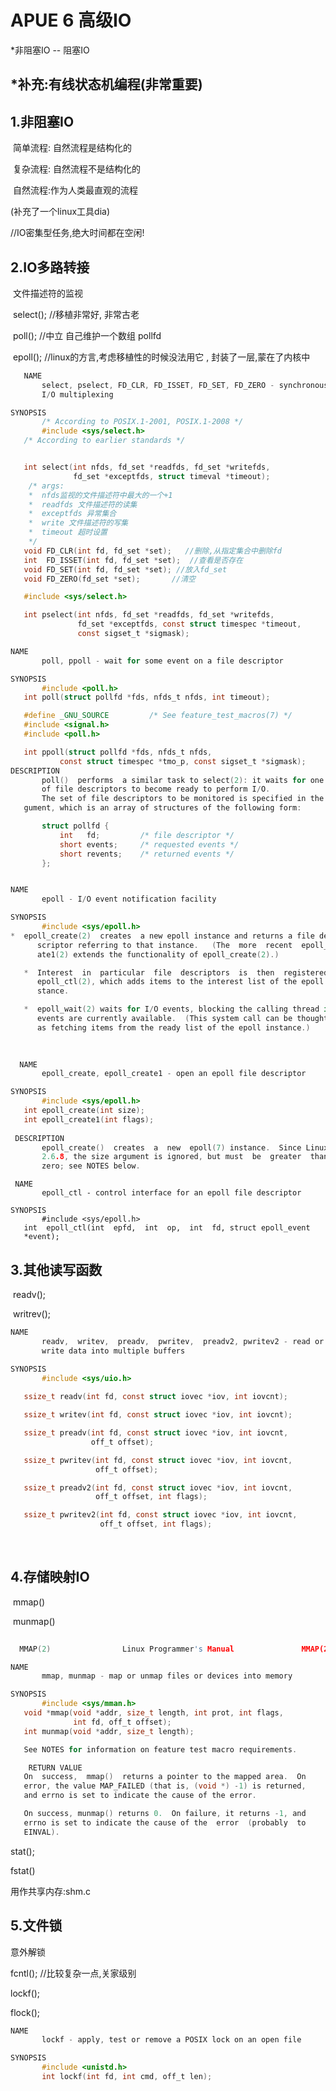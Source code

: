 # APUE 6 高级IO 

*非阻塞IO  -- 阻塞IO

## *补充:有线状态机编程(非常重要)





## 1.非阻塞IO

​	简单流程: 自然流程是结构化的

​	复杂流程: 自然流程不是结构化的 

​	自然流程:作为人类最直观的流程

(补充了一个linux工具dia)

//IO密集型任务,绝大时间都在空闲!

## 2.IO多路转接

​	文件描述符的监视	

​	select(); //移植非常好, 非常古老

​	poll();	//中立 自己维护一个数组 pollfd

​	epoll();   //linux的方言,考虑移植性的时候没法用它 , 封装了一层,蒙在了内核中





```C
   NAME
       select, pselect, FD_CLR, FD_ISSET, FD_SET, FD_ZERO - synchronous
       I/O multiplexing

SYNOPSIS
       /* According to POSIX.1-2001, POSIX.1-2008 */
       #include <sys/select.h>
   /* According to earlier standards */


   int select(int nfds, fd_set *readfds, fd_set *writefds,
              fd_set *exceptfds, struct timeval *timeout);
	/* args:
	*  nfds监视的文件描述符中最大的一个+1
	*  readfds 文件描述符的读集
	*  exceptfds 异常集合
	*  write 文件描述符的写集
	*  timeout 超时设置
	*/
   void FD_CLR(int fd, fd_set *set);   //删除,从指定集合中删除fd
   int  FD_ISSET(int fd, fd_set *set);  //查看是否存在
   void FD_SET(int fd, fd_set *set); //放入fd_set
   void FD_ZERO(fd_set *set);		//清空

   #include <sys/select.h>

   int pselect(int nfds, fd_set *readfds, fd_set *writefds,
               fd_set *exceptfds, const struct timespec *timeout,
               const sigset_t *sigmask);
```




```C
NAME
       poll, ppoll - wait for some event on a file descriptor

SYNOPSIS
       #include <poll.h>
   int poll(struct pollfd *fds, nfds_t nfds, int timeout);

   #define _GNU_SOURCE         /* See feature_test_macros(7) */
   #include <signal.h>
   #include <poll.h>

   int ppoll(struct pollfd *fds, nfds_t nfds,
           const struct timespec *tmo_p, const sigset_t *sigmask);
DESCRIPTION
       poll()  performs  a similar task to select(2): it waits for one of a set
       of file descriptors to become ready to perform I/O.
       The set of file descriptors to be monitored is specified in the fds  ar‐
   gument, which is an array of structures of the following form:

       struct pollfd {
           int   fd;         /* file descriptor */
           short events;     /* requested events */
           short revents;    /* returned events */
       };
```



```C

NAME
       epoll - I/O event notification facility

SYNOPSIS
       #include <sys/epoll.h>
*  epoll_create(2)  creates  a new epoll instance and returns a file de‐
      scriptor referring to that instance.   (The  more  recent  epoll_cre‐
      ate1(2) extends the functionality of epoll_create(2).)

   *  Interest  in  particular  file  descriptors  is  then  registered via
      epoll_ctl(2), which adds items to the interest list of the epoll  in‐
      stance.

   *  epoll_wait(2) waits for I/O events, blocking the calling thread if no
      events are currently available.  (This system call can be thought  of
      as fetching items from the ready list of the epoll instance.)
    
    
```


```C
  NAME
       epoll_create, epoll_create1 - open an epoll file descriptor

SYNOPSIS
       #include <sys/epoll.h>
   int epoll_create(int size);
   int epoll_create1(int flags);
 
 DESCRIPTION
       epoll_create()  creates  a  new  epoll(7) instance.  Since Linux
       2.6.8, the size argument is ignored, but must  be  greater  than
       zero; see NOTES below.
```





     NAME
           epoll_ctl - control interface for an epoll file descriptor
    
    SYNOPSIS
           #include <sys/epoll.h>
       int  epoll_ctl(int  epfd,  int  op,  int  fd, struct epoll_event
       *event);
## 3.其他读写函数

​		readv();

​		writrev();



```C
NAME
       readv,  writev,  preadv,  pwritev,  preadv2, pwritev2 - read or
       write data into multiple buffers

SYNOPSIS
       #include <sys/uio.h>
       
   ssize_t readv(int fd, const struct iovec *iov, int iovcnt);

   ssize_t writev(int fd, const struct iovec *iov, int iovcnt);

   ssize_t preadv(int fd, const struct iovec *iov, int iovcnt,
                  off_t offset);

   ssize_t pwritev(int fd, const struct iovec *iov, int iovcnt,
                   off_t offset);

   ssize_t preadv2(int fd, const struct iovec *iov, int iovcnt,
                   off_t offset, int flags);

   ssize_t pwritev2(int fd, const struct iovec *iov, int iovcnt,
                    off_t offset, int flags);
```


​		



## 4.存储映射IO

​		mmap()

​		munmap()

```C
   
  MMAP(2)                Linux Programmer's Manual               MMAP(2)

NAME
       mmap, munmap - map or unmap files or devices into memory

SYNOPSIS
       #include <sys/mman.h>
   void *mmap(void *addr, size_t length, int prot, int flags,
              int fd, off_t offset);
   int munmap(void *addr, size_t length);

   See NOTES for information on feature test macro requirements.
```
```C
	RETURN VALUE
   On  success,  mmap()  returns a pointer to the mapped area.  On
   error, the value MAP_FAILED (that is, (void *) -1) is returned,
   and errno is set to indicate the cause of the error.

   On success, munmap() returns 0.  On failure, it returns -1, and
   errno is set to indicate the cause of the  error  (probably  to
   EINVAL).
```
stat();

fstat()



用作共享内存:shm.c





## 5.文件锁

意外解锁

fcntl();  //比较复杂一点,关家级别

lockf();

flock();

```C
NAME
       lockf - apply, test or remove a POSIX lock on an open file

SYNOPSIS
       #include <unistd.h>
       int lockf(int fd, int cmd, off_t len);
```



